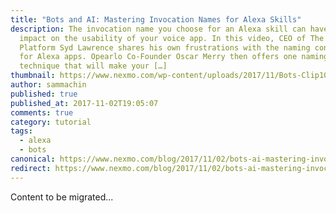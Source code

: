 ```yaml
---
title: "Bots and AI: Mastering Invocation Names for Alexa Skills"
description: The invocation name you choose for an Alexa skill can have a huge
  impact on the usability of your voice app. In this video, CEO of The Bot
  Platform Syd Lawrence shares his own frustrations with the naming convention
  for Alexa apps. Opearlo Co-Founder Oscar Merry then offers one naming
  technique that will make your […]
thumbnail: https://www.nexmo.com/wp-content/uploads/2017/11/Bots-Clip10_800x300.jpg
author: sammachin
published: true
published_at: 2017-11-02T19:05:07
comments: true
category: tutorial
tags:
  - alexa
  - bots
canonical: https://www.nexmo.com/blog/2017/11/02/bots-ai-mastering-invocation-names-alexa-skills
redirect: https://www.nexmo.com/blog/2017/11/02/bots-ai-mastering-invocation-names-alexa-skills
---
```

Content to be migrated...